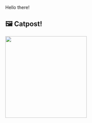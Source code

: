 Hello there!



## 🖼️ Catpost!

<sub>
    <img src="https://cdn2.thecatapi.com/images/ShbKwvcD_.jpg" height="256">
</sub>

